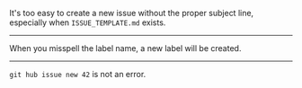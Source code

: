 It's too easy to create a new issue without the proper subject line,
especially when `ISSUE_TEMPLATE.md` exists.

---

When you misspell the label name,
a new label will be created.

---

`git hub issue new 42` is not an error.
